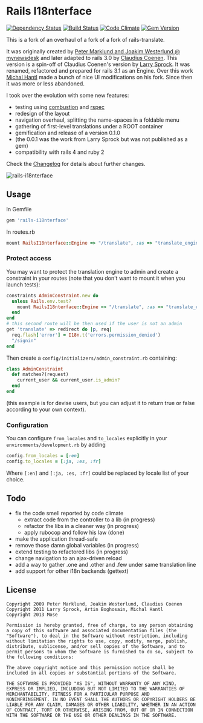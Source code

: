 # Rails I18nterface

[![Dependency Status](https://gemnasium.com/mose/rails-i18nterface.png)](https://gemnasium.com/mose/rails-i18nterface)
[![Build Status](https://secure.travis-ci.org/mose/rails-i18nterface.png?branch=master)](http://travis-ci.org/mose/rails-i18nterface)
[![Code Climate](https://codeclimate.com/github/mose/rails-i18nterface.png)](https://codeclimate.com/github/mose/rails-i18nterface)
[![Gem Version](https://badge.fury.io/rb/rails-i18nterface.png)](http://badge.fury.io/rb/rails-i18nterface)

This is a fork of an overhaul of a fork of a fork of rails-translate.

It was originally created by [Peter Marklund and Joakim Westerlund @ mynewsdesk](https://github.com/mynewsdesk/translate)
and later adapted to rails 3.0 by [Claudius Coenen](https://github.com/ccoenen/rails-translate).
This version is a spin-off of Claudius Coenen's version by [Larry Sprock](https://github.com/lardawge/rails-i18nterface).
It was renamed, refactored and prepared for rails 3.1 as an Engine. Over this work
[Michal Hantl](https://github.com/hakunin/rails-i18nterface) made a bunch of nice UI modifications
on his fork. Since then it was more or less abandoned.

I took over the evolution with some new features:

* testing using [combustion](https://github.com/pat/combustion) and [rspec](https://github.com/rspec/rspec)
* redesign of the layout
* navigation overhaul, splitting the name-spaces in a foldable menu
* gathering of first-level translations under a ROOT container
* gemification and release of a version 0.1.0
* (the 0.0.1 was the work from Larry Sprock but was not published as a gem)
* compatibility with rails 4 and ruby 2

Check the [Changelog](https://github.com/mose/rails-i18nterface/blob/master/changelog.md) for details about further changes.

![rails-i18nterface](http://mose.fr/rails-i18nterface.png)

## Usage

In Gemfile

```ruby
gem 'rails-i18nterface'
```
In routes.rb

```ruby
mount RailsI18nterface::Engine => "/translate", :as => "translate_engine"
```

### Protect access

You may want to protect the translation engine to admin and create a constraint
in your routes (note that you don't want to mount it when you launch tests):
```ruby
constraints AdminConstraint.new do
  unless Rails.env.test?
    mount RailsI18nterface::Engine => "/translate", :as => "translate_engine"
  end
end
# this second route will be then used if the user is not an admin
get 'translate' => redirect do |p, req|
  req.flash['error'] = I18n.t('errors.permission_denied')
  "/signin"
end
```

Then create a `config/initializers/admin_constraint.rb` containing:
```ruby
class AdminConstraint
  def matches?(request)
    current_user && current_user.is_admin?
  end
end
```
(this example is for devise users, but you can adjust it to return true or false
according to your own context).

### Configuration

You can configure `from_locales` and `to_locales` explicitly in your
`environments/development.rb` by adding
```ruby
config.from_locales = [:en]
config.to_locales = [:ja, :es, :fr]
```
Where `[:en]` and `[:ja, :es, :fr]` could be replaced by locale list of your choice.

## Todo

* fix the code smell reported by code climate
  * extract code from the controller to a lib (in progress)
  * refactor the libs in a cleaner way (in progress)
  * apply rubocop and follow his law (done)
* make the application thread-safe
* remove those damn global variables (in progress)
* extend testing to refactored libs (in progress)
* change navigation to an ajax-driven reload
* add a way to gather .one and .other and .few under same translation line
* add support for other i18n backends (gettext)

## License

```
Copyright 2009 Peter Marklund, Joakim Westerlund, Claudius Coenen
Copyright 2011 Larry Sprock, Artin Boghosain, Michal Hantl
Copyright 2013 Mose

Permission is hereby granted, free of charge, to any person obtaining
a copy of this software and associated documentation files (the
"Software"), to deal in the Software without restriction, including
without limitation the rights to use, copy, modify, merge, publish,
distribute, sublicense, and/or sell copies of the Software, and to
permit persons to whom the Software is furnished to do so, subject to
the following conditions:

The above copyright notice and this permission notice shall be
included in all copies or substantial portions of the Software.

THE SOFTWARE IS PROVIDED "AS IS", WITHOUT WARRANTY OF ANY KIND,
EXPRESS OR IMPLIED, INCLUDING BUT NOT LIMITED TO THE WARRANTIES OF
MERCHANTABILITY, FITNESS FOR A PARTICULAR PURPOSE AND
NONINFRINGEMENT. IN NO EVENT SHALL THE AUTHORS OR COPYRIGHT HOLDERS BE
LIABLE FOR ANY CLAIM, DAMAGES OR OTHER LIABILITY, WHETHER IN AN ACTION
OF CONTRACT, TORT OR OTHERWISE, ARISING FROM, OUT OF OR IN CONNECTION
WITH THE SOFTWARE OR THE USE OR OTHER DEALINGS IN THE SOFTWARE.
```